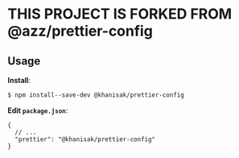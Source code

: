 # THIS PROJECT IS FORKED FROM @azz/prettier-config

## Usage

**Install**:

```bash
$ npm install--save-dev @khanisak/prettier-config
```

**Edit `package.json`**:

```jsonc
{
  // ...
  "prettier": "@khanisak/prettier-config"
}
```

